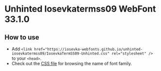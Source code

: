 # Unhinted Iosevkatermss09 WebFont 33.1.0

## How to use

- Add `<link href="https://iosevka-webfonts.github.io/unhinted-iosevkatermss09/IosevkaTermSS09-Unhinted.css" rel="stylesheet" />` to your `<head>`.
- Check out the [CSS file](./IosevkaTermSS09-Unhinted.css) for browsing the name of font family.

